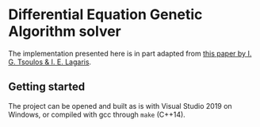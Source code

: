 
# Differential Equation Genetic Algorithm solver

The implementation presented here is in part adapted from [this paper by I. G. Tsoulos & I. E. Lagaris](http://dx.doi.org/10.1007/s10710-006-7009-y).

## Getting started

The project can be opened and built as is with Visual Studio 2019 on Windows, or compiled with gcc through `make` (C++14).

